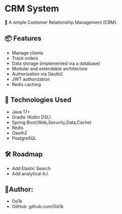 # CRM System

📌 A simple Customer Relationship Management (CRM).

## 📦 Features

- Manage clients
- Track orders
- Data storage (implemented via a database)
- Modular and extendable architecture
- Authorization via Oauth2
- JWT authorization
- Redis caching

## 🚀 Technologies Used

- Java 17+
- Gradle (Kotlin DSL)
- Spring Boot(Web,Security,Data,Cache)
- Redis
- Oauth2
- PostgreSQL

## 🛠️ Roadmap
- Add Elastic Search
- Add analytical A.I.

## 🦍Author:
  - 0sl1k
  - GitHub: github.com/0sl1k
